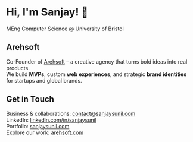 # Hi, I'm Sanjay! 👋  
MEng Computer Science @ University of Bristol

## Arehsoft  
Co-Founder of [Arehsoft](https://arehsoft.com) – a creative agency that turns bold ideas into real products.  
We build **MVPs**, custom **web experiences**, and strategic **brand identities** for startups and global brands.

## Get in Touch  
Business & collaborations: [contact@sanjaysunil.com](mailto:contact@sanjaysunil.com)  
LinkedIn: [linkedin.com/in/sanjaysunil](https://linkedin.com/in/sanjaysunil)  
Portfolio: [sanjaysunil.com](https://sanjaysunil.com)  
Explore our work: [arehsoft.com](https://arehsoft.com)
